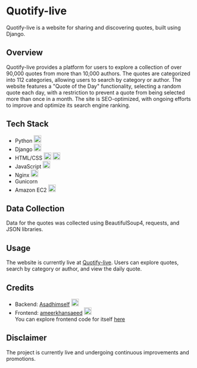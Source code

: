 # Quotify-live

Quotify-live is a website for sharing and discovering quotes, built using Django.

## Overview

Quotify-live provides a platform for users to explore a collection of over 90,000 quotes from more than 10,000 authors. The quotes are categorized into 112 categories, allowing users to search by category or author. The website features a "Quote of the Day" functionality, selecting a random quote each day, with a restriction to prevent a quote from being selected more than once in a month. The site is SEO-optimized, with ongoing efforts to improve and optimize its search engine ranking.

## Tech Stack

- Python <img height="20" width="20" src="https://cdn.simpleicons.org/python" />
- Django <img height="20" width="20" src="https://cdn.simpleicons.org/django/white" />
- HTML/CSS <img height="20" width="20" src="https://cdn.simpleicons.org/html5" /> <img height="20" width="20" src="https://cdn.simpleicons.org/css3" />
- JavaScript <img height="20" width="20" src="https://cdn.simpleicons.org/javascript" />
- Nginx <img height="20" width="20" src="https://cdn.simpleicons.org/nginx" />
- Gunicorn
- Amazon EC2 <img height="20" width="20" src="https://cdn.simpleicons.org/amazonaws/white" />

## Data Collection

Data for the quotes was collected using BeautifulSoup4, requests, and JSON libraries.

## Usage

The website is currently live at [Quotify-live](https://quotify.live). Users can explore quotes, search by category or author, and view the daily quote.


## Credits

- Backend: [Asadhimself](https://github.com/Asadhimself) <img height="20" width="20" src="https://cdn.simpleicons.org/github/white" />
- Frontend: [ameerkhansaeed](https://github.com/ameerkansaeed) <img height="20" width="20" src="https://cdn.simpleicons.org/github/white" /> <br>
You can explore frontend code for itself [here](https://github.com/ameerkhansaeed/quotify.live-DEV/tree/frontend)

## Disclaimer

The project is currently live and undergoing continuous improvements and promotions.
